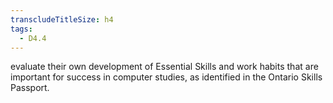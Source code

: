 ```yaml
---
transcludeTitleSize: h4
tags:
  - D4.4
---
```

evaluate their own development of Essential Skills and work habits that are important for success in computer studies, as identified in the Ontario Skills Passport.